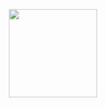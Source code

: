 <div align="center">
  <img style="height: auto; width: 160px;"src="https://github.com/klmhyeonwoo/withfestival-front/assets/19422885/bbf1712c-7fed-4e17-84c6-229b42cbf408"/>
</div>
